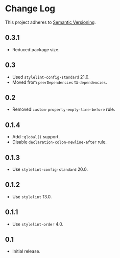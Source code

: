 # Change Log
This project adheres to [Semantic Versioning](http://semver.org/).

## 0.3.1
* Reduced package size.

## 0.3
* Used `stylelint-config-standard` 21.0.
* Moved from `peerDependencies` to `dependencies`.

## 0.2
* Removed `custom-property-empty-line-before` rule.

## 0.1.4
* Add `:global()` support.
* Disable `declaration-colon-newline-after` rule.

## 0.1.3
* Use `stylelint-config-standard` 20.0.

## 0.1.2
* Use `stylelint` 13.0.

## 0.1.1
* Use `stylelint-order` 4.0.

## 0.1
* Initial release.
